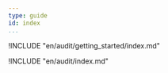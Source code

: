 ```yaml
---
type: guide
id: index
...
```


!INCLUDE "en/audit/getting_started/index.md"

!INCLUDE "en/audit/index.md"



